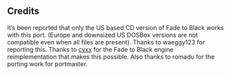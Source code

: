 ## Credits

It’s been reported that only the US based CD version of Fade to Black works with this port.
(Europe and downsized US DOSBox versions are not compatible even when all files are present).  Thanks to waeggy123 for reporting this.
Thanks to [cyxx](https://github.com/cyxx/f2bgl) for the Fade to Black engine reimplementation that makes this possible.  Also thanks to romadu for the porting work for portmaster.


